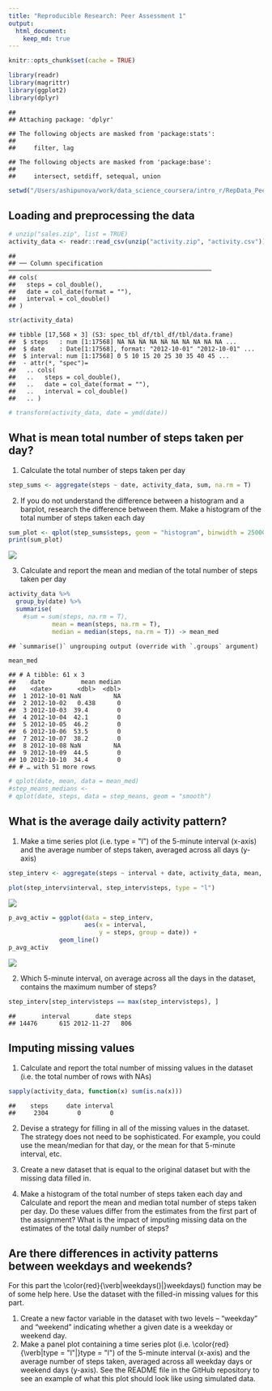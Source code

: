 ```yaml
---
title: "Reproducible Research: Peer Assessment 1"
output: 
  html_document:
    keep_md: true
---
```



```r
knitr::opts_chunk$set(cache = TRUE)

library(readr)
library(magrittr)
library(ggplot2)
library(dplyr)
```

```
## 
## Attaching package: 'dplyr'
```

```
## The following objects are masked from 'package:stats':
## 
##     filter, lag
```

```
## The following objects are masked from 'package:base':
## 
##     intersect, setdiff, setequal, union
```

```r
setwd("/Users/ashipunova/work/data_science_coursera/intro_r/RepData_PeerAssessment1/")
```

## Loading and preprocessing the data

```r
# unzip("sales.zip", list = TRUE)
activity_data <- readr::read_csv(unzip("activity.zip", "activity.csv"))
```

```
## 
## ── Column specification ────────────────────────────────────────────────────────
## cols(
##   steps = col_double(),
##   date = col_date(format = ""),
##   interval = col_double()
## )
```

```r
str(activity_data)
```

```
## tibble [17,568 × 3] (S3: spec_tbl_df/tbl_df/tbl/data.frame)
##  $ steps   : num [1:17568] NA NA NA NA NA NA NA NA NA NA ...
##  $ date    : Date[1:17568], format: "2012-10-01" "2012-10-01" ...
##  $ interval: num [1:17568] 0 5 10 15 20 25 30 35 40 45 ...
##  - attr(*, "spec")=
##   .. cols(
##   ..   steps = col_double(),
##   ..   date = col_date(format = ""),
##   ..   interval = col_double()
##   .. )
```

```r
# transform(activity_data, date = ymd(date))
```


## What is mean total number of steps taken per day?

1. Calculate the total number of steps taken per day


```r
step_sums <- aggregate(steps ~ date, activity_data, sum, na.rm = T)
```

2. If you do not understand the difference between a histogram and a barplot, research the difference between them. Make a histogram of the total number of steps taken each day


```r
sum_plot <- qplot(step_sums$steps, geom = "histogram", binwidth = 25000/5) 
print(sum_plot)
```

![](PA1_template_files/figure-html/hist-1.png)<!-- -->

3. Calculate and report the mean and median of the total number of steps taken per day


```r
activity_data %>%
  group_by(date) %>%
  summarise(
    #sum = sum(steps, na.rm = T), 
            mean = mean(steps, na.rm = T), 
            median = median(steps, na.rm = T)) -> mean_med
```

```
## `summarise()` ungrouping output (override with `.groups` argument)
```

```r
mean_med
```

```
## # A tibble: 61 x 3
##    date          mean median
##    <date>       <dbl>  <dbl>
##  1 2012-10-01 NaN         NA
##  2 2012-10-02   0.438      0
##  3 2012-10-03  39.4        0
##  4 2012-10-04  42.1        0
##  5 2012-10-05  46.2        0
##  6 2012-10-06  53.5        0
##  7 2012-10-07  38.2        0
##  8 2012-10-08 NaN         NA
##  9 2012-10-09  44.5        0
## 10 2012-10-10  34.4        0
## # … with 51 more rows
```

```r
# qplot(date, mean, data = mean_med)
#step_means_medians <- 
# qplot(date, steps, data = step_means, geom = "smooth")
```

## What is the average daily activity pattern?  

1. Make a time series plot (i.e. type = "l") of the 5-minute interval (x-axis) and the average number of steps taken, averaged across all days (y-axis)


```r
step_interv <- aggregate(steps ~ interval + date, activity_data, mean, na.rm = T)

plot(step_interv$interval, step_interv$steps, type = "l")
```

![](PA1_template_files/figure-html/interval.steps-1.png)<!-- -->

```r
p_avg_activ = ggplot(data = step_interv, 
                     aes(x = interval,
                         y = steps, group = date)) +
              geom_line()
p_avg_activ
```

![](PA1_template_files/figure-html/interval.steps-2.png)<!-- -->

2. Which 5-minute interval, on average across all the days in the dataset, contains the maximum number of steps?


```r
step_interv[step_interv$steps == max(step_interv$steps), ]
```

```
##       interval       date steps
## 14476      615 2012-11-27   806
```

## Imputing missing values

1. Calculate and report the total number of missing values in the dataset (i.e. the total number of rows with NAs)  


```r
sapply(activity_data, function(x) sum(is.na(x)))
```

```
##    steps     date interval 
##     2304        0        0
```

2. Devise a strategy for filling in all of the missing values in the dataset. The strategy does not need to be sophisticated. For example, you could use the mean/median for that day, or the mean for that 5-minute interval, etc.  



3. Create a new dataset that is equal to the original dataset but with the missing data filled in.  
4. Make a histogram of the total number of steps taken each day and Calculate and report the mean and median total number of steps taken per day. Do these values differ from the estimates from the first part of the assignment? What is the impact of imputing missing data on the estimates of the total daily number of steps?


## Are there differences in activity patterns between weekdays and weekends?

For this part the \color{red}{\verb|weekdays()|}weekdays() function may be of some help here. Use the dataset with the filled-in missing values for this part.

1. Create a new factor variable in the dataset with two levels – “weekday” and “weekend” indicating whether a given date is a weekday or weekend day.  
2. Make a panel plot containing a time series plot (i.e. \color{red}{\verb|type = "l"|}type = "l") of the 5-minute interval (x-axis) and the average number of steps taken, averaged across all weekday days or weekend days (y-axis). See the README file in the GitHub repository to see an example of what this plot should look like using simulated data.

